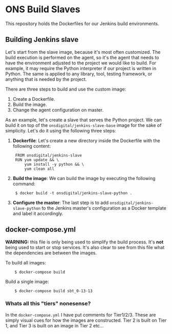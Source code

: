 # ONS Build Slaves


This repository holds the Dockerfiles for our Jenkins build environments.

## Building Jenkins slave
Let's start from the slave image, because it's most often customized. The build execution is performed on the agent, so it's the agent that needs to have the environment adjusted to the project we would like to build. For example, it may require the Python interpreter if our project is written in Python. The same is applied to any library, tool, testing framework, or anything that is needed by the project.


There are three steps to build and use the custom image:
1. Create a Dockerfile.
2. Build the image.
3. Change the agent configuration on master.

As an example, let's create a slave that serves the Python project. We can build it on top of the `onsdigital/jenkins-slave-base` image for the sake of simplicity. Let's do it using the following three steps:

1. **Dockerfile**: Let's create a new directory inside the Dockerfile with the following content:

        FROM onsdigital/jenkins-slave
        RUN yum update && \
            yum install -y python && \
            yum clean all

2. **Build the image**: We can build the image by executing the following command:

        $ docker build -t onsdigital/jenkins-slave-python .

3. **Configure the master**: The last step is to add `onsdigital/jenkins-slave-python` to the Jenkins master's configuration as a Docker template and label it accordingly.


## docker-compose.yml

**WARNING:** this file is only being used to simplify the build process. It's **not** being used to start or stop services. It's also clear to see from this file what the dependencies are between the images.

To build all images:

        $ docker-compose build

Build a single image:

        $ docker-compose build sbt_0-13-13

### Whats all this "tiers" nonesense?

In the `docker-compose.yml` I have put comments for Tier1/2/3. These are simply visual cues for how the images are constructed. Tier 2 is built on Tier 1, and Tier 3 is built on an image in Tier 2 etc...

